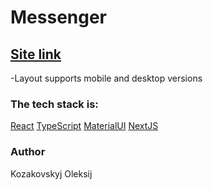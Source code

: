 # Messenger
## [Site link](https://miu-nv2i.vercel.app//)
-Layout supports mobile and desktop versions
### The tech stack is:
[React](https://reactjs.org)
[TypeScript](https://www.typescriptlang.org)
[MaterialUI](https://mui.com)
[NextJS](https://nextjs.org)

### Author
Kozakovskyj Oleksij

